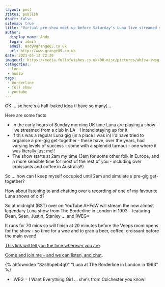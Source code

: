 ```yaml
---
layout: post
status: publish 
draft: false
sitemap: true
title: "Virtual pre-show meet-up before Saturday's Luna live streamed show"
author:
  display_name: Andy
  login: admin
  email: andy@grange85.co.uk
  url: http://www.grange85.co.uk
date: 2021-05-13 22:30
imageurl: https://media.fullofwishes.co.uk/00-misc/pictures/ahfow-iweg.png
categories:
 - luna
 - audio
tags:
 - borderline
 - full show
 - youtube
---
```

OK ... so here's a half-baked idea (I have so many)...

Here are some facts

* In the early hours of Sunday morning UK time Luna are playing a show - live streamed from a club in LA - I intend staying up for it.
* If this was a regular Luna gig (in a place I was in) I'd have tried to organise a pre-gig get-together - these have, over the years, had varying levels of success - some with a splendid turnout - one where it was literally just me!!
* The show starts at 2am my time (3am for some other folk in Europe, and a more sensible time for most of the rest of you - including over croissants and coffee in Australia!!)

So ... how can I keep myself occupied until 2am and simulate a pre-gig get-together?

How about listening to and chatting over a recording of one of my favourite Luna shows of old?

So at midnight (BST) over on YouTube AHFoW will stream the now almost legendary Luna show from The Borderline in London in 1993 - featuring Dean, Sean, Justin, Stanley ... and IWEG*

It runs for 70 mins so will finish at 20 minutes before the Veeps room opens for the show - so time for a wee and to grab a beer, coffee, croissant before the main event!

[This link will tell you the time wherever you are](https://www.timeanddate.com/worldclock/fixedtime.html?msg=Luna+listening+party+and+pre-show+meet-up&iso=20210516T00&p1=136&ah=1&am=10).


[Come and join me - and we can listen, and chat](https://www.youtube.com/watch?v=8zsSbpeb4q0).

{% ahfowvideo "8zsSbpeb4q0" "Luna at The Borderline in London in 1993" %}

* IWEG = I Want Everything Girl ... she's from Colchester you know!

